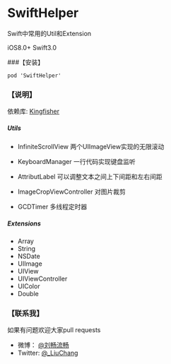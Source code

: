 # SwiftHelper
Swift中常用的Util和Extension

iOS8.0+  Swift3.0

###【安装】

```
pod 'SwiftHelper'
```

### 【说明】
依赖库: [Kingfisher](https://github.com/onevcat/Kingfisher)

##### Utils
- InfiniteScrollView
两个UIImageView实现的无限滚动

- KeyboardManager
一行代码实现键盘监听

- AttributLabel
可以调整文本之间上下间距和左右间距

- ImageCropViewController
对图片裁剪

- GCDTimer
多线程定时器

##### Extensions
- Array
- String
- NSDate
- UIImage
- UIView
- UIViewController
- UIColor
- Double

### 【联系我】
如果有问题欢迎大家pull requests

- 微博： [@刘畅流畅](http://weibo.com/liuchang712)
- Twitter: [@_LiuChang](https://twitter.com/_LiuChang)
